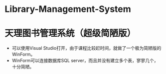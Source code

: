 # Library-Management-System
<h1>天理图书管理系统（超级简陋版）</h1>
<ul>
<li>可以使用Visual Studio打开，由于课程比较赶时间，就做了一个极为简陋版的WinForm。</li>
<li>WinForm可以连接数据库SQL server，而且并没有建立多个表，寥寥几个，十分简陋。</li>
</ul>
